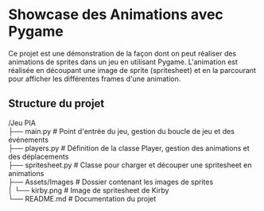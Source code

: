 # Showcase des Animations avec Pygame


Ce projet est une démonstration de la façon dont on peut réaliser des animations de sprites dans un jeu en utilisant Pygame. L'animation est réalisée en découpant une image de sprite (spritesheet) et en la parcourant pour afficher les différentes frames d'une animation.

## Structure du projet

/Jeu PIA  
├── main.py              # Point d'entrée du jeu, gestion du boucle de jeu et des événements  
├── players.py           # Définition de la classe Player, gestion des animations et des déplacements  
├── spritesheet.py       # Classe pour charger et découper une spritesheet en animations  
├── Assets/Images        # Dossier contenant les images de sprites  
│   └── kirby.png        # Image de spritesheet de Kirby  
└── README.md            # Documentation du projet  